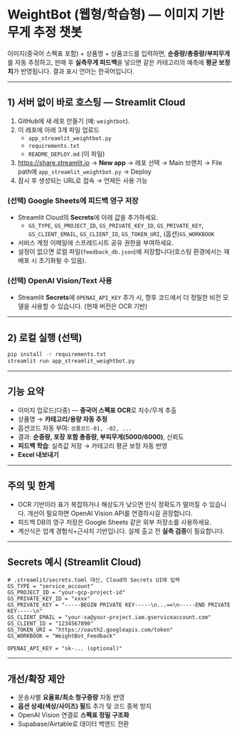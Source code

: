 # WeightBot (웹형/학습형) — 이미지 기반 무게 추정 챗봇

이미지(중국어 스펙표 포함) + 상품명 + 상품코드를 입력하면, **순중량/총중량/부피무게**를 자동 추정하고, 판매 후 **실측무게 피드백**을 넣으면 같은 카테고리의 예측에 **평균 보정치**가 반영됩니다. 결과 표시 언어는 한국어입니다.

---

## 1) 서버 없이 바로 호스팅 — Streamlit Cloud
1. GitHub에 새 레포 만들기 (예: `weightbot`).
2. 이 레포에 아래 3개 파일 업로드
   - `app_streamlit_weightbot.py`
   - `requirements.txt`
   - `README_DEPLOY.md` (이 파일)
3. https://share.streamlit.io → **New app** → 레포 선택 → Main 브랜치 → File path에 `app_streamlit_weightbot.py` → Deploy
4. 잠시 후 생성되는 URL로 접속 → 언제든 사용 가능

### (선택) Google Sheets에 피드백 영구 저장
- Streamlit Cloud의 **Secrets**에 아래 값을 추가하세요.
  - `GS_TYPE`, `GS_PROJECT_ID`, `GS_PRIVATE_KEY_ID`, `GS_PRIVATE_KEY`, `GS_CLIENT_EMAIL`, `GS_CLIENT_ID`, `GS_TOKEN_URI`, (옵션)`GS_WORKBOOK`
- 서비스 계정 이메일에 스프레드시트 공유 권한을 부여하세요.
- 설정이 없으면 로컬 파일(`feedback_db.json`)에 저장합니다(호스팅 환경에서는 재배포 시 초기화될 수 있음).

### (선택) OpenAI Vision/Text 사용
- Streamlit **Secrets**에 `OPENAI_API_KEY` 추가 시, 향후 코드에서 더 정밀한 비전 모델을 사용할 수 있습니다. (현재 버전은 OCR 기반)

---

## 2) 로컬 실행 (선택)
```bash
pip install -r requirements.txt
streamlit run app_streamlit_weightbot.py
```

---

## 기능 요약
- 이미지 업로드(다중) — **중국어 스펙표 OCR**로 치수/무게 추출
- 상품명 → **카테고리/용량 자동 추정**
- 옵션코드 자동 부여: `상품코드-01, -02, ...`
- 결과: **순중량, 포장 포함 총중량, 부피무게(5000/6000)**, 신뢰도
- **피드백 학습**: 실측값 저장 → 카테고리 평균 보정 자동 반영
- **Excel 내보내기**

---

## 주의 및 한계
- OCR 기반이라 표가 복잡하거나 해상도가 낮으면 인식 정확도가 떨어질 수 있습니다. 개선이 필요하면 OpenAI Vision API를 연결하시길 권장합니다.
- 피드백 DB의 영구 저장은 Google Sheets 같은 외부 저장소를 사용하세요.
- 계산식은 업계 경험식+근사치 기반입니다. 실제 출고 전 **실측 검증**이 필요합니다.

---

## Secrets 예시 (Streamlit Cloud)
```
# .streamlit/secrets.toml 대신, Cloud의 Secrets UI에 입력
GS_TYPE = "service_account"
GS_PROJECT_ID = "your-gcp-project-id"
GS_PRIVATE_KEY_ID = "xxxx"
GS_PRIVATE_KEY = "-----BEGIN PRIVATE KEY-----\n...==\n-----END PRIVATE KEY-----\n"
GS_CLIENT_EMAIL = "your-sa@your-project.iam.gserviceaccount.com"
GS_CLIENT_ID = "1234567890"
GS_TOKEN_URI = "https://oauth2.googleapis.com/token"
GS_WORKBOOK = "WeightBot_Feedback"

OPENAI_API_KEY = "sk-... (optional)"
```

---

## 개선/확장 제안
- 운송사별 **요율표/최소 청구중량** 자동 반영
- **옵션 상세(색상/사이즈) 필드** 추가 및 코드 중복 방지
- OpenAI Vision 연결로 **스펙표 정밀 구조화**
- Supabase/Airtable로 데이터 백엔드 전환